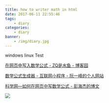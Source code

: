 ```yaml
---
title: how to writer math in html
date: 2017-06-11 22:55:46
tags:
    - diary
categories:
    - diary
banner:
    - /img/diary.jpg
---
```


windows linux Test



[在网页中写入数学公式 - ZQ是水鱼 - 博客园](http://www.cnblogs.com/wuzhiquan/archive/2015/11/12/4958263.html)


[数学公式生成器 - 互联网小程序 - 阮一峰的个人网站](http://www.ruanyifeng.com/webapp/formula.html)


[科学网—如何在网页中写数学公式 - 彭海杰的博文](http://blog.sciencenet.cn/blog-482644-426697.html)


![](http://ww1.sinaimg.cn/large/6840c282ly1fghn1sveacj20m80m8ta0.jpg)
